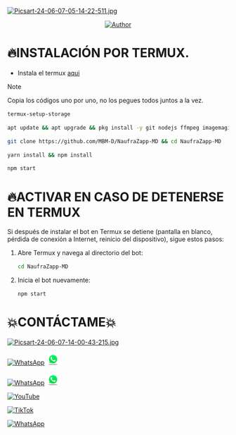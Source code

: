 [![Picsart-24-06-07-05-14-22-511.jpg](https://i.postimg.cc/W3rVdNL0/Picsart-24-06-07-05-14-22-511.jpg)](https://postimg.cc/HcpRKCLL)

<p align="center">
<a href="https://wa.me/51929838430"><img title="Author" src="https://img.shields.io/badge/NaufraZapp-black?style=for-the-badge&logo=whatsApp"></a>
<p/>

# 🔥INSTALACIÓN POR TERMUX.
* Instala el termux [aqui](https://f-droid.org/repo/com.termux_118.apk)

> [!NOTE]
> Copia los códigos uno por uno, no los pegues todos juntos a la vez.

```bash
termux-setup-storage
```

```bash
apt update && apt upgrade && pkg install -y git nodejs ffmpeg imagemagick yarn
```

```bash
git clone https://github.com/MBM-D/NaufraZapp-MD && cd NaufraZapp-MD
```

```bash
yarn install && npm install
```

```bash
npm start 
```
# 🔥ACTIVAR EN CASO DE DETENERSE EN TERMUX

Si después de instalar el bot en Termux se detiene (pantalla en blanco, pérdida de conexión a Internet, reinicio del dispositivo), sigue estos pasos:

1. Abre Termux y navega al directorio del bot:
    ```bash
    cd NaufraZapp-MD
    ```

2. Inicia el bot nuevamente:
    ```bash
    npm start
    ```

# 💥CONTÁCTAME💥

[![Picsart-24-06-07-14-00-43-215.jpg](https://i.postimg.cc/CLGP0pVv/Picsart-24-06-07-14-00-43-215.jpg)](https://postimg.cc/JGhc3g0J)

[![WhatsApp](https://img.shields.io/badge/mi_numero-00802f?style=for-the-badge&logo=whatsapp&logoColor=white)](https://wa.me/51918534156) <img src="https://raw.githubusercontent.com/Bots-WhatsApp-OFC/Bots-WhatsApp-OFC/master/accesos/iconos/whatsapp.gif" width="30">

[![WhatsApp](https://img.shields.io/badge/Canal_de_WhatsApp-00802f?style=for-the-badge&logo=whatsapp&logoColor=white)](https://whatsapp.com/channel/0029VaRibRvDuMRj6ozMSN1l) <img src="https://raw.githubusercontent.com/Bots-WhatsApp-OFC/Bots-WhatsApp-OFC/master/accesos/iconos/whatsapp.gif" width="30">

[![YouTube](https://img.shields.io/badge/Canal_de_Youtube-FF0000?style=for-the-badge&logo=youtube&logoColor=white)](https://youtube.com/@naufrazapp_bots?si=iZbDpSK_pqT9uXiW)

[![TikTok](https://img.shields.io/badge/TikTok-000000?style=for-the-badge&logo=tiktok&logoColor=white)](https://www.tiktok.com/@naufra.zapp?_t=8n0fhoHsKHu&_r=1)

[![WhatsApp](https://img.shields.io/badge/Grupo_para_probar_el_bot-00802f?style=for-the-badge&logo=whatsapp&logoColor=white)](https://chat.whatsapp.com/H3yqombbe3w40OlNWOz9b6)
